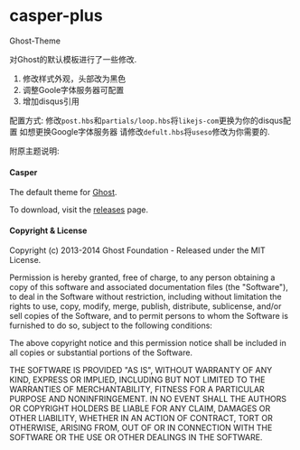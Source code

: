 casper-plus
===========

Ghost-Theme

对Ghost的默认模板进行了一些修改.

1. 修改样式外观，头部改为黑色
2. 调整Goole字体服务器可配置
3. 增加disqus引用

配置方式:
修改`post.hbs`和`partials/loop.hbs`将`likejs-com`更换为你的disqus配置
如想更换Google字体服务器 请修改`defult.hbs`将`useso`修改为你需要的.

附原主题说明:

#### Casper

The default theme for [Ghost](http://github.com/tryghost/ghost/).

To download, visit the [releases](https://github.com/TryGhost/Casper/releases) page.

#### Copyright & License

Copyright (c) 2013-2014 Ghost Foundation - Released under the MIT License.

Permission is hereby granted, free of charge, to any person obtaining a copy of this software and associated documentation files (the "Software"), to deal in the Software without restriction, including without limitation the rights to use, copy, modify, merge, publish, distribute, sublicense, and/or sell copies of the Software, and to permit persons to whom the Software is furnished to do so, subject to the following conditions:

The above copyright notice and this permission notice shall be included in all copies or substantial portions of the Software.

THE SOFTWARE IS PROVIDED "AS IS", WITHOUT WARRANTY OF ANY KIND, EXPRESS OR IMPLIED, INCLUDING BUT NOT LIMITED TO THE WARRANTIES OF MERCHANTABILITY, FITNESS FOR A PARTICULAR PURPOSE AND
NONINFRINGEMENT. IN NO EVENT SHALL THE AUTHORS OR COPYRIGHT HOLDERS BE LIABLE FOR ANY CLAIM, DAMAGES OR OTHER LIABILITY, WHETHER IN AN ACTION OF CONTRACT, TORT OR OTHERWISE, ARISING FROM, OUT OF OR IN CONNECTION WITH THE SOFTWARE OR THE USE OR OTHER DEALINGS IN THE SOFTWARE.
